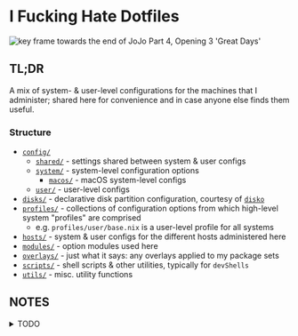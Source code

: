 # I Fucking Hate Dotfiles

![key frame towards the end of JoJo Part 4, Opening 3 'Great Days'](./breakdown.jpg)

## TL;DR

A mix of system- & user-level configurations for the machines that I
administer; shared here for convenience and in case anyone else finds them
useful.

### Structure

- [`config/`]
  - [`shared/`] - settings shared between system & user configs
  - [`system/`] - system-level configuration options
    - [`macos/`] - macOS system-level configs
  - [`user/`] - user-level configs
- [`disks/`] - declarative disk partition configuration, courtesy of [`disko`]
- [`profiles/`] - collections of configuration options from which high-level
  system "profiles" are comprised
  - e.g. `profiles/user/base.nix` is a user-level profile for all systems
- [`hosts/`] - system & user configs for the different hosts administered here
- [`modules/`] - option modules used here
- [`overlays/`] - just what it says: any overlays applied to my package sets
- [`scripts/`] - shell scripts & other utilities, typically for `devShells`
- [`utils/`] - misc. utility functions

[`config/`]: ./config
[`shared/`]: ./config/shared
[`system/`]: ./config/system
[`macos/`]: ./configsystem/macos
[`user/`]: ./config/user
[`disks/`]: ./disks
[`profiles/`]: ./profiles
[`hosts/`]: ./hosts
[`modules/`]: ./modules
[`overlays/`]: ./overlays
[`scripts/`]: ./scripts
[`utils/`]: ./utils

[`disko`]: https://www.github.com/nix-community/disko

## NOTES

<details><summary> TODO </summary>

- [ ] init with [colmena](https://github.com/zhaofengli/colmena)
- [ ] test out [remote builds](https://colmena.cli.rs/unstable/features/remote-builds.html)
    - a macOS host should be able to deploy a config to a NixOS/Linux target
- [ ] test out [binfmt emulation](https://colmena.cli.rs/unstable/examples/multi-arch.html#using-binfmt-emulation)
    - a x86_64-linux host should be able to build an aarch64-linux deployment **locally** (i.e. cross-arch) and then deploy it to a target
    - try this out with some [native images](https://nixos.wiki/wiki/NixOS_on_ARM#Build_your_own_image_natively) for a Raspberry Pi built on an `x86_64-linux` machine
- [ ] minimize plaintext keys stored on device with [secrets](https://colmena.cli.rs/unstable/features/keys.html)
    - plaintext keys should _only_ decrypt system partitions
    - all data partitions (and associated services) await some corresponding `systemd` unit, which indicates that the secret has been supplied
    - MVP is just reading from some plaintext files on the host
    - later iteration 
    - be very careful to always permit SSH access (leave allowed public keys in the config file) so as to avoid having to manually connect up to the machine and debug

</details>
